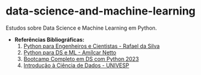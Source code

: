 # data-science-and-machine-learning
 Estudos sobre Data Science e Machine Learning em Python.
 * **Referências Bibliográficas:**
   1. [Python para Engenheiros e Cientistas - Rafael da Silva](https://www.udemy.com/course/python-para-engenheiros-e-cientistas/?kw=python+para+engenheiros&src=sac&couponCode=LETSLEARNNOWPP)
   2. [Python para DS e ML - Amílcar Netto](https://www.amazon.com.br/Python-Para-Data-Science-Descomplicado/dp/6555203374)
   3. [Bootcamp Completo em DS com Python 2023](https://www.udemy.com/course/curso-de-data-science-bootcamp-completo-em-data-science/?kw=bootcamp+completo+data+science+2023&src=sac&couponCode=LETSLEARNNOWPP)
   4. [Introdução à Ciência de Dados - UNIVESP](https://www.youtube.com/playlist?list=PLxI8Can9yAHfsMKsLoHT5rKwOEffPgyWe)
  
